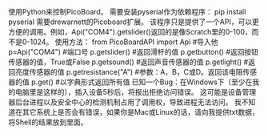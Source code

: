 使用Python来控制PicoBoard。
需要安装pyserial作为依赖程序：
pip install pyserial
需要drewarnett的Picoboard扩展。
该程序只是提供了一个API，可以更方便的调用。例如，Api("COM4").getslider()返回的是像Scratch里的0-100，而不是0-1024。
使用方法：
from PicoBoardAPI import Api #导入他
p=Api("COM4") #端口号
p.getslider() #返回滑杆的值
p.getbutton() #返回按钮传感器的值，True或False
p.getsound() #返回声音传感器的值
p.getlight() #返回亮度传感器的值
p.getresistance("A") #参数：A，B，C或D。返回该电阻传感器的值
p.get() #以字典形式返回所有值
已知一个Bug：在Windows下（至少在我的电脑里是这样的），插入设备5秒后，将报出拒绝访问错误。
这可能是设备管理器后台进程以及安全中心的检测机制占用了调用权，导致进程无法访问。
我不知道在其它系统上是否会有错误，如果你是Mac或Linux的话，请向我提供txt数据，将Shell的结果放到里面。

